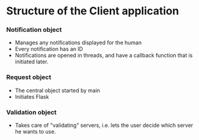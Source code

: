 # Structure of the Client application

### Notification object
- Manages any notifications displayed for the human
- Every notification has an ID
- Notifications are opened in threads, and have a callback function that is initiated later. 

### Request object
- The central object started by main
- Initiates Flask

### Validation object
- Takes care of "validating" servers, i.e. lets the user decide which server he wants to use. 
